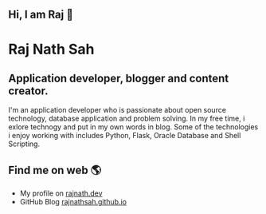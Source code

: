 ## Hi, I am Raj 👋

# Raj Nath Sah
## Application developer, blogger and content creator.  


I'm an application developer who is passionate about open source technology, database application and problem solving. In my free time, i exlore technogy and put in my own words in blog. Some of the technologies i enjoy working with includes Python, Flask, Oracle Database and Shell Scripting.  

## Find me on web 🌎
*  My profile on [rajnath.dev](https://rajnath.dev)  
*  GitHub Blog [rajnathsah.github.io](https://rajnathsah.github.io/)  

<!--
**rajnathsah/rajnathsah** is a ✨ _special_ ✨ repository because its `README.md` (this file) appears on your GitHub profile.

Here are some ideas to get you started:

- 🔭 I’m currently working on ...
- 🌱 I’m currently learning ...
- 👯 I’m looking to collaborate on ...
- 🤔 I’m looking for help with ...
- 💬 Ask me about ...
- 📫 How to reach me: ...
- 😄 Pronouns: ...
- ⚡ Fun fact: ...
-->

